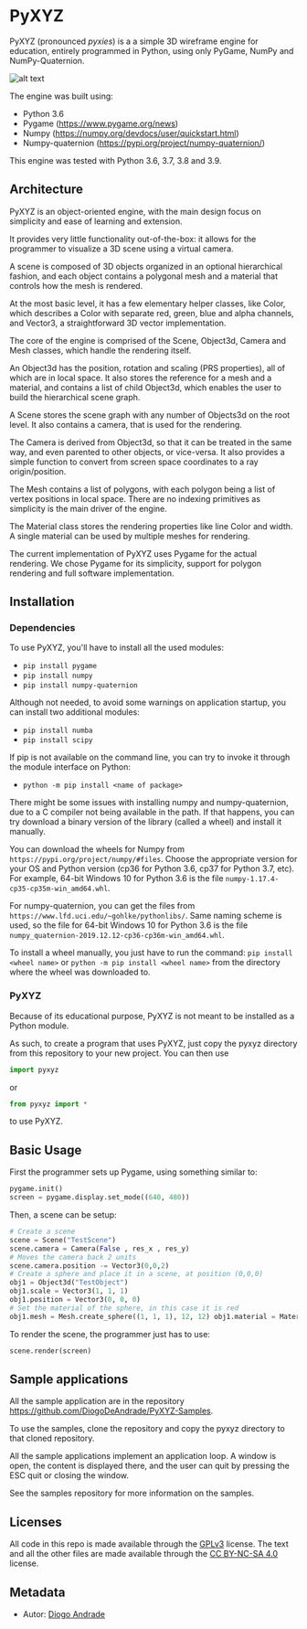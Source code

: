 # PyXYZ

PyXYZ (pronounced _pyxies_) is a a simple 3D wireframe engine for education, entirely programmed in Python, using only 
PyGame, NumPy and NumPy-Quaternion.

![alt text](https://github.com/DiogoDeAndrade/PyXYZ/raw/master/screenshots/terrain.png "Sample terrain application")

The engine was built using:
* Python 3.6 
* Pygame (https://www.pygame.org/news)
* Numpy (https://numpy.org/devdocs/user/quickstart.html)
* Numpy-quaternion (https://pypi.org/project/numpy-quaternion/)

This engine was tested with Python 3.6, 3.7, 3.8 and 3.9.

## Architecture

PyXYZ is an object-oriented engine, with the main design focus on simplicity and ease of learning and extension.

It provides very little functionality out-of-the-box: it allows for the programmer to visualize a 3D scene using a virtual camera.

A scene is composed of 3D objects organized in an optional hierarchical fashion, and each object contains a polygonal mesh and a material that controls how the mesh is rendered.

At the most basic level, it has a few elementary helper classes, like Color, which describes a Color with separate red, green, blue and alpha channels, and Vector3, a straightforward 3D vector implementation.

The core of the engine is comprised of the Scene, Object3d, Camera and Mesh classes, which handle the rendering itself.

An Object3d has the position, rotation and scaling (PRS properties), all of which are in local space. It also stores the reference for a mesh and a material, and contains a list of child Object3d, which enables the user to build the hierarchical scene graph.

A Scene stores the scene graph with any number of Objects3d on the root level. It also contains a camera, that is used for the rendering.

The Camera is derived from Object3d, so that it can be treated in the same way, and even parented to other objects, or vice-versa. It also provides a simple function to convert from screen space coordinates to a ray origin/position.

The Mesh contains a list of polygons, with each polygon being a list of vertex positions in local space. There are no indexing primitives as simplicity is the main driver of the engine.

The Material class stores the rendering properties like line Color and width. A single material can be used by multiple meshes for rendering.

The current implementation of PyXYZ uses Pygame for the actual rendering. We chose Pygame for its simplicity, support for polygon rendering and full software implementation.

## Installation

### Dependencies

To use PyXYZ, you'll have to install all the used modules:

* `pip install pygame`
* `pip install numpy`
* `pip install numpy-quaternion`

Although not needed, to avoid some warnings on application startup, you can install two additional modules:

* `pip install numba`
* `pip install scipy`

If pip is not available on the command line, you can try to invoke it through the module interface on Python:

* `python -m pip install <name of package>`

There might be some issues with installing numpy and numpy-quaternion, due to a C compiler not being available in the path.
If that happens, you can try download a binary version of the library (called a wheel) and install it manually.

You can download the wheels for Numpy from `https://pypi.org/project/numpy/#files`. Choose the appropriate version for your OS and Python version (cp36 for Python 3.6, cp37 for Python 3.7, etc). For example, 64-bit Windows 10 for Python 3.6 is the file `numpy-1.17.4-cp35-cp35m-win_amd64.whl`.

For numpy-quaternion, you can get the files from `https://www.lfd.uci.edu/~gohlke/pythonlibs/`. Same naming scheme is used, so the file for 64-bit Windows 10 for Python 3.6 is the file `numpy_quaternion‑2019.12.12‑cp36‑cp36m‑win_amd64.whl`.

To install a wheel manually, you just have to run the command: `pip install <wheel name>` or `python -m pip install <wheel name>` from the directory where the wheel was downloaded to.

### PyXYZ

Because of its educational purpose, PyXYZ is not meant to be installed as a Python module.

As such, to create a program that uses PyXYZ, just copy the pyxyz directory from this repository to your new project.
You can then use

~~~python
import pyxyz
~~~

or 

~~~python
from pyxyz import *
~~~

to use PyXYZ.

## Basic Usage

First the programmer sets up Pygame, using something similar to:

~~~python
pygame.init()
screen = pygame.display.set_mode((640, 480))
~~~

Then, a scene can be setup:

~~~python
# Create a scene
scene = Scene("TestScene")
scene.camera = Camera(False , res_x , res_y)
# Moves the camera back 2 units
scene.camera.position -= Vector3(0,0,2)
# Create a sphere and place it in a scene, at position (0,0,0) 
obj1 = Object3d("TestObject")
obj1.scale = Vector3(1, 1, 1)
obj1.position = Vector3(0, 0, 0)
# Set the material of the sphere, in this case it is red
obj1.mesh = Mesh.create_sphere((1, 1, 1), 12, 12) obj1.material = Material(Color(1,0,0,1), "TestMaterial1") scene.add_object(obj1)
~~~

To render the scene, the programmer just has to use:

~~~python
scene.render(screen)
~~~

## Sample applications

All the sample application are in the repository https://github.com/DiogoDeAndrade/PyXYZ-Samples.

To use the samples, clone the repository and copy the pyxyz directory to that cloned repository.

All the sample applications implement an application loop. A window is open, the content is displayed there, and the user can quit by pressing the ESC quit or closing the window.

See the samples repository for more information on the samples.

## Licenses

All code in this repo is made available through the [GPLv3] license.
The text and all the other files are made available through the
[CC BY-NC-SA 4.0] license.

## Metadata

* Autor: [Diogo Andrade][]

[Diogo Andrade]:https://github.com/DiogoDeAndrade
[GPLv3]:https://www.gnu.org/licenses/gpl-3.0.en.html
[CC BY-NC-SA 4.0]:https://creativecommons.org/licenses/by-nc-sa/4.0/
[Bfxr]:https://www.bfxr.net/
[ULHT]:https://www.ulusofona.pt/
[lv]:https://www.ulusofona.pt/licenciatura/videojogos
